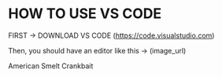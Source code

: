 # HOW TO USE VS CODE

FIRST -> DOWNLOAD VS CODE (https://code.visualstudio.com)

Then, you should have an editor like this ->
(image_url)


American Smelt Crankbait